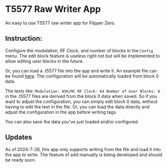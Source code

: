 # T5577 Raw Writer App
An easy to use T5577 raw writer app for Flipper Zero. 
## Instruction:

Configure the modulation, RF Clock, and number of blocks in the `Config` menu. The edit block feature is useless right not but will be implemented to allow editing user blocks in the future. 

Or, you can load a .t5577 file into the app and write it. An example file can be found [here](https://github.com/zinongli/T5577_Raw_Writer/blob/b8f459c787802a443b2a943250b2ad8249f7c0ea/examples/Tag_1.t5577). The configuration will be automatically loaded from block 0 data. 

The texts like:
`Modulation: ASK/MC
RF Clock: 64
Number of User Blocks: 8`
in the .t5577 files are derived from the block 0 data when saved. So if you want to adjust the configuration, you can simply edit block 0 data, without having to edit the text in the file. Or, you can load the data directly and adjust the configuration in the app before writing tags.

You can also save the data you've just loaded and/or configured. 

## Updates
As of 2024-7-28, this app only supports writing from the file and load it into the app to write. 
The feature of add manually is being developed and should be ready soon. 


